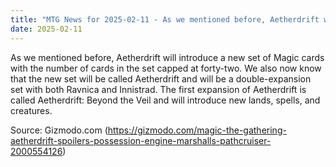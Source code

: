 ```yaml
---
title: "MTG News for 2025-02-11 - As we mentioned before, Aetherdrift will introduce..."
date: 2025-02-11
---
```


As we mentioned before, Aetherdrift will introduce a new set of Magic cards with the number of cards in the set capped at forty-two. We also now know that the new set will be called Aetherdrift and will be a double-expansion set with both Ravnica and Innistrad. The first expansion of Aetherdrift is called Aetherdrift: Beyond the Veil and will introduce new lands, spells, and creatures.

Source: Gizmodo.com (https://gizmodo.com/magic-the-gathering-aetherdrift-spoilers-possession-engine-marshalls-pathcruiser-2000554126)
